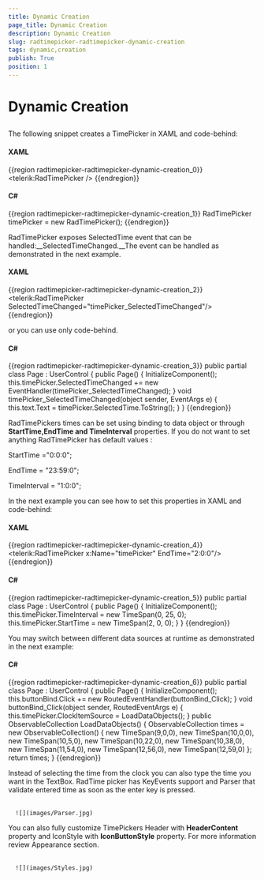 ```yaml
---
title: Dynamic Creation
page_title: Dynamic Creation
description: Dynamic Creation
slug: radtimepicker-radtimepicker-dynamic-creation
tags: dynamic,creation
publish: True
position: 1
---
```


# Dynamic Creation



## 

The following snippet creates a TimePicker in XAML and code-behind:

#### __XAML__

{{region radtimepicker-radtimepicker-dynamic-creation_0}}
	<telerik:RadTimePicker />
	{{endregion}}



#### __C#__

{{region radtimepicker-radtimepicker-dynamic-creation_1}}
	RadTimePicker timePicker = new RadTimePicker();
	{{endregion}}



RadTimePicker exposes  SelectedTime event that can be handled:__SelectedTimeChanged.__The event can be handled as demonstrated in the next example.

#### __XAML__

{{region radtimepicker-radtimepicker-dynamic-creation_2}}
	<StackPanel>
	     <telerik:RadTimePicker SelectedTimeChanged="timePicker_SelectedTimeChanged"/>
	     <TextBlock x:Name="message" />
	</StackPanel>
	{{endregion}}



or you can use only code-behind.

#### __C#__

{{region radtimepicker-radtimepicker-dynamic-creation_3}}
	public partial class Page : UserControl
	 {
	  public Page()
	   {
	     InitializeComponent();
	     this.timePicker.SelectedTimeChanged += new 
	                   EventHandler(timePicker_SelectedTimeChanged);
	   }
	  void timePicker_SelectedTimeChanged(object sender, EventArgs e)
	   {
	     this.text.Text = timePicker.SelectedTime.ToString();
	   }
	 }
	{{endregion}}



RadTimePickers times can be set using binding to data object or through __StartTime,EndTime and TimeInterval__ properties. If you do not want to set anything RadTimePicker has default values :

StartTime ="0:0:0";

EndTime = "23:59:0";

TimeInterval = "1:0:0";

In the next example you can see how to set this properties in XAML and code-behind:

#### __XAML__

{{region radtimepicker-radtimepicker-dynamic-creation_4}}
	<telerik:RadTimePicker x:Name="timePicker" EndTime="2:0:0"/>
	{{endregion}}



#### __C#__

{{region radtimepicker-radtimepicker-dynamic-creation_5}}
	public partial class Page : UserControl
	 {
	  public Page()
	   {
	     InitializeComponent();
	     this.timePicker.TimeInterval = new TimeSpan(0, 25, 0);
	     this.timePicker.StartTime = new TimeSpan(2, 0, 0);
	   }
	 }
	{{endregion}}



You may switch between different data sources at runtime as demonstrated in the next example:

#### __C#__

{{region radtimepicker-radtimepicker-dynamic-creation_6}}
	public partial class Page : UserControl
	 {
	      public Page()
	       {
	         InitializeComponent();
	         this.buttonBind.Click += new RoutedEventHandler(buttonBind_Click);
	       }
	       void buttonBind_Click(object sender, RoutedEventArgs e)
	        {
	           this.timePicker.ClockItemSource = LoadDataObjects();
	        }
	       public ObservableCollection<TimeSpan> LoadDataObjects()
	        {
	            ObservableCollection<TimeSpan> times = new ObservableCollection<TimeSpan>()
	            { 
	               new TimeSpan(9,0,0),
	               new TimeSpan(10,0,0),
	               new TimeSpan(10,5,0),
	               new TimeSpan(10,22,0),
	               new TimeSpan(10,38,0),
	               new TimeSpan(11,54,0),
	               new TimeSpan(12,56,0),
	               new TimeSpan(12,59,0)
	            };
	            return times;
	        }
	{{endregion}}





Instead of selecting the time from the clock you can also type the time you want in the TextBox. RadTime picker has KeyEvents support and Parser that validate entered time as soon as the enter key is pressed.




         
      ![](images/Parser.jpg)

You can also fully customize TimePickers Header with __HeaderContent__ property and IconStyle with __IconButtonStyle__ property. For more information review Appearance section.


         
      ![](images/Styles.jpg)
